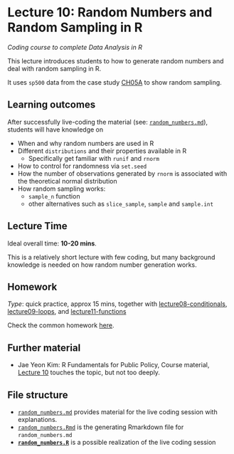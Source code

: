# Lecture 10: Random Numbers and Random Sampling in R
*Coding course to complete Data Analysis in R*

This lecture introduces students to how to generate random numbers and deal with random sampling in R.

It uses `sp500` data from the case study [CH05A](https://gabors-data-analysis.com/casestudies/#ch05a-what-likelihood-of-loss-to-expect-on-a-stock-portfolio) to show random sampling.


## Learning outcomes
After successfully live-coding the material (see: [`random_numbers.md`](https://github.com/gabors-data-analysis/da-coding-rstats/blob/main/lecture10-random_numbers/random_numbers.md)), students will have knowledge on

- When and why random numbers are used in R
- Different `distributions` and their properties available in R
  - Specifically get familiar with `runif` and `rnorm`
- How to control for randomness via `set.seed`
- How the number of observations generated by `rnorm` is associated with the theoretical normal distribution
- How random sampling works:
  - `sample_n` function
  - other alternatives such as `slice_sample`, `sample` and `sample.int`    

## Lecture Time

Ideal overall time: **10-20 mins**.

This is a relatively short lecture with few coding, but many background knowledge is needed on how random number generation works.

## Homework

*Type*: quick practice, approx 15 mins, together with [lecture08-conditionals](https://github.com/gabors-data-analysis/da-coding-rstats/edit/main/lecture08-conditionals), [lecture09-loops](https://github.com/gabors-data-analysis/da-coding-rstats/edit/main/lecture09-loops), and [lecture11-functions](https://github.com/gabors-data-analysis/da-coding-rstats/edit/main/lecture11-functions)

Check the common homework [here](https://github.com/gabors-data-analysis/da-coding-rstats/blob/main/lecture11-functions/README.md).

## Further material

  - Jae Yeon Kim: R Fundamentals for Public Policy, Course material, [Lecture 10](https://github.com/KDIS-DSPPM/r-fundamentals/blob/main/lecture_notes/10_functional_programming.Rmd) touches the topic, but not too deeply.


## File structure
  
  - [`random_numbers.md`](https://github.com/gabors-data-analysis/da-coding-rstats/blob/main/lecture10-random_numbers/random_numbers.md) provides material for the live coding session with explanations.
  - [`random_numbers.Rmd`](https://github.com/gabors-data-analysis/da-coding-rstats/blob/main/lecture10-random_numbers/random_numbers.Rmd) is the generating Rmarkdown file for `random_numbers.md`
  - **[`random_numbers.R`](https://github.com/gabors-data-analysis/da-coding-rstats/blob/main/lecture10-random_numbers/random_numbers.R)** is a possible realization of the live coding session
